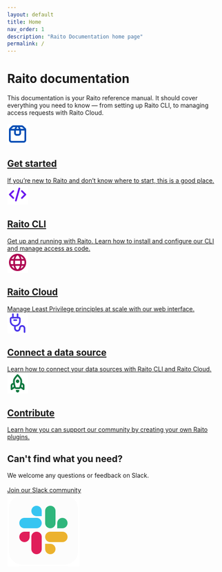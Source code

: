 ```yaml
---
layout: default
title: Home
nav_order: 1
description: "Raito Documentation home page"
permalink: /
---
```

<div class="main-html-content">
    <!-- <section class="main-section"> -->
    <div class="main-section-row">
        <div class="mainpage-topmatter">
            <h1>Raito documentation</h1>
            This documentation is your Raito reference manual. It should cover everything you need to know — from setting up Raito CLI, to managing access requests with Raito Cloud.<br><br>
        </div>
        <div class="main-grid-3cols">    
            <a class="main-grid-card" href="/docs/guide">       
                <div>
                    <img src="/assets/icons/box/outline.svg" alt="" class="main-icon icon-blue">
                    <h2>Get started</h2>
                    If you’re new to Raito and don’t know where to start, this is a good place.
                    <!-- <a href="/docs/cloud">Introduction</a>
                    <a href="/docs/concepts">General concepts</a> -->
                </div>
            </a>
            <a class="main-grid-card" href="/docs/cli/intro">       
                <div>
                    <img src="/assets/icons/code/outline.svg" alt="" class="main-icon icon-purple">
                    <h2>Raito CLI</h2>
                    Get up and running with Raito. Learn how to install and configure our CLI and manage access as code. 
                    <!-- <a href="/docs/cli/installation">Get started</a>                    
                    <a href="/docs/cli/configuration">Configuration</a>
                    <a href="/docs/cli/connectors">Connectors</a> -->
                </div>
            </a>
            <a class="main-grid-card" href="/docs/cloud">       
                <div>
                    <img src="/assets/icons/internet/outline.svg" alt="" class="main-icon icon-red">
                    <h2>Raito Cloud</h2>
                    Manage Least Privilege principles at scale with our web interface.
                    <!-- <a href="https://join.slack.com/t/raitocommunity/shared_invite/zt-13ti14ezm-RsGFyJq4FU9IEfjqg_POag" target="_blank">Talk to us on Slack</a>
                    <a href="https://github.com/raito-io/cli/blob/main/CONTRIBUTING.md" target="_blank">Contribute to Raito CLI</a>
                    <a href="https://raito.io"  target="_blank">Raito website</a> -->
                </div>
            </a>
            <a class="main-grid-card" href="/docs/cli/connectors">   
                <div>
                    <img src="/assets/icons/charger/outline.svg" alt="" class="main-icon icon-indigo">
                    <h2>Connect a data source</h2>
                    Learn how to connect your data sources with Raito CLI and Raito Cloud.
                </div>
            </a>
            <a class="main-grid-card" href="/docs/contribute">   
                <div>
                    <img src="/assets/icons/rocket/outline.svg" alt="" class="main-icon icon-green">
                    <h2>Contribute</h2>
                    Learn how you can support our community by creating your own Raito plugins. 
                </div>
            </a>
        </div>
    </div>
    <div class="main-section-row">
        <div class="main-grid-1-col">                
            <div >
                <div>
                    <h2>Can't find what you need?</h2>
                    We welcome any questions or feedback on Slack.<br><br>
                    <a href="https://join.slack.com/t/raitocommunity/shared_invite/zt-13ti14ezm-RsGFyJq4FU9IEfjqg_POag" target="_blank" class="site-button" style="width: 240px; text-align: center;">Join our Slack community</a>
                </div>
            </div>
            <div></div>
            <div class="slack-icon">
                <img src="/assets/icons/slack_tile_logo_icon_168820.svg">
            </div>
        </div>
    </div>          
</div>
          
